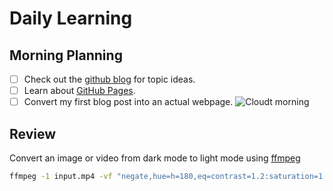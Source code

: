 # Daily Learning
## Morning Planning
- [ ] Check out the [github blog](https://github.blog/) for topic ideas.
- [ ] Learn about [GitHub Pages](https://skills.github.com/#first-day-on-github).
- [ ] Convert my first blog post into an actual webpage.
![Cloudt morning](https://octodex.github.com/images/cloud.jpg)
## Review
Convert an image or video from dark mode to light mode using [ffmpeg](https://www.ffmpeg.org)

```bash
ffmpeg -1 input.mp4 -vf "negate,hue=h=180,eq=contrast=1.2:saturation=1.1" output.mp4
```
